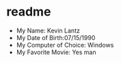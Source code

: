 # readme

- My Name: Kevin Lantz  
- My Date of Birth:07/15/1990
- My Computer of Choice: Windows
- My Favorite Movie: Yes man
